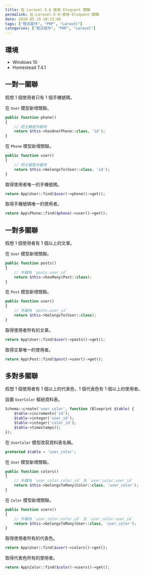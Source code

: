 ```yaml
---
title: 在 Laravel 5.6 使用 Eloquent 關聯
permalink: 在-Laravel-5-6-使用-Eloquent-關聯
date: 2018-05-19 10:23:08
tags: ["程式寫作", "PHP", "Laravel"]
categories: ["程式寫作", "PHP", "Laravel"]
---
```


## 環境
- Windows 10
- Homestead 7.4.1

## 一對一關聯
假想 1 個使用者只有 1 個手機號碼。

在 `User` 模型新增關聯。
```PHP
public function phone()
{
    // 把主鍵當外鍵用
    return $this->hasOne(Phone::class, 'id');
}
```
在 `Phone` 模型新增關聯。
```PHP
public function user()
{
    // 把主鍵當外鍵用
    return $this->belongsTo(User::class, 'id');
}
```
取得使用者唯一的手機號碼。
```PHP
return App\User::find($user)->phone()->get();
```
取得手機號碼唯一的使用者。
```PHP
return App\Phone::find($phone)->user()->get();
```

## 一對多關聯
假想 1 個使用者有 1 個以上的文章。

在 `User` 模型新增關聯。
```PHP
public function posts()
{
    // 外鍵為 `posts.user_id`
    return $this->hasMany(Post::class);
}
```
在 `Post` 模型新增關聯。
```PHP
public function user()
{
    // 外鍵為 `posts.user_id`
    return $this->belongsTo(User::class);
}
```
取得使用者所有的文章。
```PHP
return App\User::find($user)->posts()->get();
```
取得文章唯一的使用者。
```PHP
return App\Post::find($post)->user()->get();
```

## 多對多關聯
假想 1 個使用者有 1 個以上的代表色，1 個代表色有 1 個以上的使用者。

設置 `UserColor` 樞紐資料表。
```PHP
Schema::create('user_color', function (Blueprint $table) {
    $table->increments('id');
    $table->integer('user_id');
    $table->integer('color_id');
    $table->timestamps();
});
```
在 `UserColor` 模型改寫資料表名稱。
```PHP
protected $table = 'user_color';
```
在 `User` 模型新增關聯。
```PHP
public function colors()
{
    // 外鍵為 `user_color.color_id` 及 `user_color.user_id`
    return $this->belongsToMany(Color::class, 'user_color');
}
```
在 `Color` 模型新增關聯。
```PHP
public function users()
{
    // 外鍵為 `user_color.color_id` 及 `user_color.user_id`
    return $this->belongsToMany(User::class, 'user_color');
}
```
取得使用者所有的代表色。
```PHP
return App\User::find($user)->colors()->get();
```
取得代表色所有的使用者。
```PHP
return App\Color::find($color)->users()->get();
```
